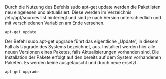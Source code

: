Durch die Nutzung des Befehls sudo apt-get update werden die Paketlisten neu eingelesen und aktualisiert. 
Diese werden im Verzeichnis /etc/apt/sources.list hinterlegt und sind je nach Version unterschiedlich und mit verschiedenen Variablen am Ende versehen.

```
apt-get update
```

Der Befehl sudo apt-get upgrade führt das eigentliche „Update“, in diesem Fall als Upgrade des Systems bezeichnet, aus.
Installiert werden hier alle neuen Versionen eines Paketes, falls Aktualisierungen vorhanden sind.
Die Installation der Pakete erfolgt auf den bereits auf dem System vorhandenen Paketen. Es werden keine ausgetauscht und durch neue ersetzt.

```
apt-get upgrade
```
